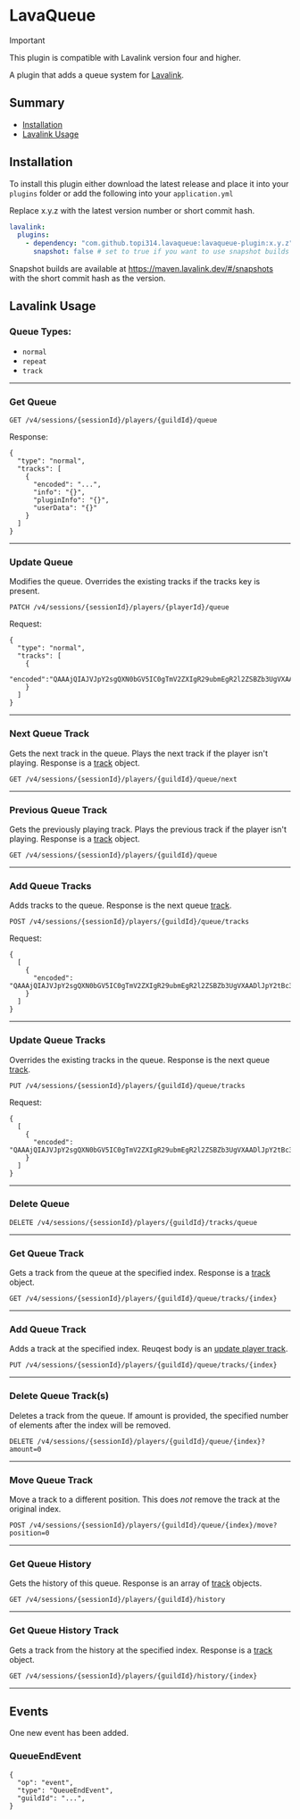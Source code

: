 # LavaQueue

> [!IMPORTANT]
> This plugin is compatible with Lavalink version four and higher.

A plugin that adds a queue system for [Lavalink](https://github.com/lavalink-devs/Lavalink).

## Summary

* [Installation](#installation)
* [Lavalink Usage](#lavalink-usage)

## Installation

To install this plugin either download the latest release and place it into your `plugins` folder or add the following into your `application.yml`

Replace x.y.z with the latest version number or short commit hash.

```yaml
lavalink:
  plugins:
    - dependency: "com.github.topi314.lavaqueue:lavaqueue-plugin:x.y.z"
      snapshot: false # set to true if you want to use snapshot builds (see below)
```

Snapshot builds are available at https://maven.lavalink.dev/#/snapshots with the short commit hash as the version.

## Lavalink Usage

### Queue Types:

* `normal`
* `repeat`
* `track`

---

### Get Queue

```
GET /v4/sessions/{sessionId}/players/{guildId}/queue
```

Response:

```json5
{
  "type": "normal",
  "tracks": [
    {
      "encoded": "...",
      "info": "{}",
      "pluginInfo": "{}",
      "userData": "{}"
    }
  ]
}
```

---

### Update Queue

Modifies the queue. Overrides the existing tracks if the tracks key is present.

```
PATCH /v4/sessions/{sessionId}/players/{playerId}/queue
```

Request:

```json5
{
  "type": "normal",
  "tracks": [
    {
      "encoded":"QAAAjQIAJVJpY2sgQXN0bGV5IC0gTmV2ZXIgR29ubmEgR2l2ZSBZb3UgVXAADlJpY2tBc3RsZXlWRVZPAAAAAAADPCAAC2RRd"
    }
  ]
}
```

---

### Next Queue Track

Gets the next track in the queue. Plays the next track if the player isn't playing. Response is a [track](https://lavalink.dev/api/rest#track) object.

```
GET /v4/sessions/{sessionId}/players/{guildId}/queue/next
```

---

### Previous Queue Track

Gets the previously playing track. Plays the previous track if the player isn't playing. Response is a [track](https://lavalink.dev/api/rest#track) object.

```
GET /v4/sessions/{sessionId}/players/{guildId}/queue
```

---

### Add Queue Tracks

Adds tracks to the queue. Response is the next queue [track](https://lavalink.dev/api/rest#track).

```
POST /v4/sessions/{sessionId}/players/{guildId}/queue/tracks
```

Request:

```json5
{
  [
    {
      "encoded": "QAAAjQIAJVJpY2sgQXN0bGV5IC0gTmV2ZXIgR29ubmEgR2l2ZSBZb3UgVXAADlJpY2tBc3RsZXlWRVZPAAAAAAADPCAAC2RRd"
    }
  ]
}
```

---

### Update Queue Tracks

Overrides the existing tracks in the queue. Response is the next queue [track](https://lavalink.dev/api/rest#track).

```
PUT /v4/sessions/{sessionId}/players/{guildId}/queue/tracks
```

Request:

```json5
{
  [
    {
      "encoded": "QAAAjQIAJVJpY2sgQXN0bGV5IC0gTmV2ZXIgR29ubmEgR2l2ZSBZb3UgVXAADlJpY2tBc3RsZXlWRVZPAAAAAAADPCAAC2RRd"
    }
  ]
}
```

---

### Delete Queue

```
DELETE /v4/sessions/{sessionId}/players/{guildId}/tracks/queue
```

---

### Get Queue Track

Gets a track from the queue at the specified index. Response is a [track](https://lavalink.dev/api/rest#track) object.

```
GET /v4/sessions/{sessionId}/players/{guildId}/queue/tracks/{index}
```

---

### Add Queue Track

Adds a track at the specified index. Reuqest body is an [update player track](https://lavalink.dev/api/rest#update-player-track).

```
PUT /v4/sessions/{sessionId}/players/{guildId}/queue/tracks/{index}
```

---

### Delete Queue Track(s)

Deletes a track from the queue. If amount is provided, the specified number of elements after the index will be removed.

```
DELETE /v4/sessions/{sessionId}/players/{guildId}/queue/{index}?amount=0
```

---

### Move Queue Track

Move a track to a different position. This does *not* remove the track at the original index.

```
POST /v4/sessions/{sessionId}/players/{guildId}/queue/{index}/move?position=0
```

---

### Get Queue History

Gets the history of this queue. Response is an array of [track](https://lavalink.dev/api/rest#track) objects.

```
GET /v4/sessions/{sessionId}/players/{guildId}/history
```

---

### Get Queue History Track

Gets a track from the history at the specified index. Response is a [track](https://lavalink.dev/api/rest#track) object.

```
GET /v4/sessions/{sessionId}/players/{guildId}/history/{index}
```

---

## Events

One new event has been added.

### QueueEndEvent

```json5
{
  "op": "event",
  "type": "QueueEndEvent",
  "guildId": "...",
}
```
